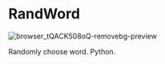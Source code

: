 # RandWord
![browser_tQACK508oQ-removebg-preview](https://user-images.githubusercontent.com/80966196/165292237-397d9419-0a5c-4bb9-93f1-22644aac9953.png)

Randomly choose word. Python.
